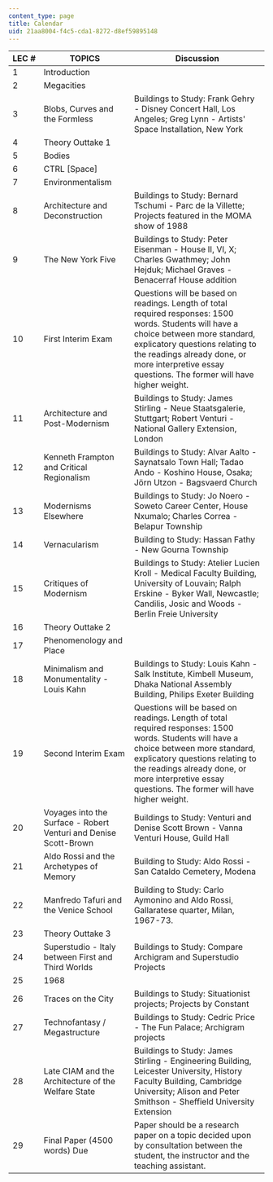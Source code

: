```yaml
---
content_type: page
title: Calendar
uid: 21aa8004-f4c5-cda1-8272-d8ef59895148
---
```


| LEC # | TOPICS | Discussion |
| --- | --- | --- |
| 1 | Introduction | &nbsp; |
| 2 | Megacities | &nbsp; |
| 3 | Blobs, Curves and the Formless | Buildings to Study: Frank Gehry - Disney Concert Hall, Los Angeles; Greg Lynn - Artists' Space Installation, New York |
| 4 | Theory Outtake 1 | &nbsp; |
| 5 | Bodies | &nbsp; |
| 6 | CTRL \[Space\] | &nbsp; |
| 7 | Environmentalism | &nbsp; |
| 8 | Architecture and Deconstruction | Buildings to Study: Bernard Tschumi - Parc de la Villette; Projects featured in the MOMA show of 1988 |
| 9 | The New York Five | Buildings to Study: Peter Eisenman - House II, VI, X; Charles Gwathmey; John Hejduk; Michael Graves - Benacerraf House addition |
| 10 | First Interim Exam | Questions will be based on readings. Length of total required responses: 1500 words. Students will have a choice between more standard, explicatory questions relating to the readings already done, or more interpretive essay questions. The former will have higher weight. |
| 11 | Architecture and Post-Modernism | Buildings to Study: James Stirling - Neue Staatsgalerie, Stuttgart; Robert Venturi - National Gallery Extension, London |
| 12 | Kenneth Frampton and Critical Regionalism | Buildings to Study: Alvar Aalto - Saynatsalo Town Hall; Tadao Ando - Koshino House, Osaka; Jörn Utzon - Bagsvaerd Church |
| 13 | Modernisms Elsewhere | Buildings to Study: Jo Noero - Soweto Career Center, House Nxumalo; Charles Correa - Belapur Township |
| 14 | Vernacularism | Building to Study: Hassan Fathy - New Gourna Township |
| 15 | Critiques of Modernism | Buildings to Study: Atelier Lucien Kroll - Medical Faculty Building, University of Louvain; Ralph Erskine - Byker Wall, Newcastle; Candilis, Josic and Woods - Berlin Freie University |
| 16 | Theory Outtake 2 | &nbsp; |
| 17 | Phenomenology and Place | &nbsp; |
| 18 | Minimalism and Monumentality - Louis Kahn | Buildings to Study: Louis Kahn - Salk Institute, Kimbell Museum, Dhaka National Assembly Building, Philips Exeter Building |
| 19 | Second Interim Exam | Questions will be based on readings. Length of total required responses: 1500 words. Students will have a choice between more standard, explicatory questions relating to the readings already done, or more interpretive essay questions. The former will have higher weight. |
| 20 | Voyages into the Surface - Robert Venturi and Denise Scott-Brown | Buildings to Study: Venturi and Denise Scott Brown - Vanna Venturi House, Guild Hall |
| 21 | Aldo Rossi and the Archetypes of Memory | Building to Study: Aldo Rossi - San Cataldo Cemetery, Modena |
| 22 | Manfredo Tafuri and the Venice School | Building to Study: Carlo Aymonino and Aldo Rossi, Gallaratese quarter, Milan, 1967-73. |
| 23 | Theory Outtake 3 | &nbsp; |
| 24 | Superstudio - Italy between First and Third Worlds | Buildings to Study: Compare Archigram and Superstudio Projects |
| 25 | 1968 | &nbsp; |
| 26 | Traces on the City | Buildings to Study: Situationist projects; Projects by Constant |
| 27 | Technofantasy / Megastructure | Buildings to Study: Cedric Price - The Fun Palace; Archigram projects |
| 28 | Late CIAM and the Architecture of the Welfare State | Buildings to Study: James Stirling - Engineering Building, Leicester University, History Faculty Building, Cambridge University; Alison and Peter Smithson - Sheffield University Extension |
| 29 | Final Paper (4500 words) Due | Paper should be a research paper on a topic decided upon by consultation between the student, the instructor and the teaching assistant.